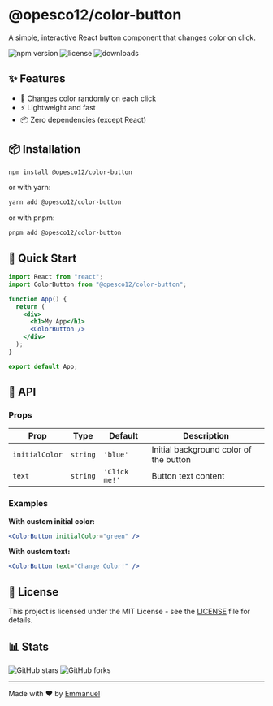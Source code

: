 # @opesco12/color-button

A simple, interactive React button component that changes color on click.

![npm version](https://img.shields.io/npm/v/@opesco12/color-button)
![license](https://img.shields.io/npm/l/@opesco12/color-button)
![downloads](https://img.shields.io/npm/dm/@opesco12/color-button)

## ✨ Features

- 🎨 Changes color randomly on each click
- ⚡ Lightweight and fast
- 📦 Zero dependencies (except React)

## 📦 Installation

```bash
npm install @opesco12/color-button
```

or with yarn:

```bash
yarn add @opesco12/color-button
```

or with pnpm:

```bash
pnpm add @opesco12/color-button
```

## 🚀 Quick Start

```jsx
import React from "react";
import ColorButton from "@opesco12/color-button";

function App() {
  return (
    <div>
      <h1>My App</h1>
      <ColorButton />
    </div>
  );
}

export default App;
```

## 📖 API

### Props

| Prop           | Type     | Default       | Description                            |
| -------------- | -------- | ------------- | -------------------------------------- |
| `initialColor` | `string` | `'blue'`      | Initial background color of the button |
| `text`         | `string` | `'Click me!'` | Button text content                    |

### Examples

**With custom initial color:**

```jsx
<ColorButton initialColor="green" />
```

**With custom text:**

```jsx
<ColorButton text="Change Color!" />
```

## 📝 License

This project is licensed under the MIT License - see the [LICENSE](LICENSE) file for details.

## 📊 Stats

![GitHub stars](https://img.shields.io/github/stars/opesco12/color-button?style=social)
![GitHub forks](https://img.shields.io/github/forks/opesco12/color-button?style=social)

---

Made with ❤️ by [Emmanuel](https://github.com/Opesco12)
